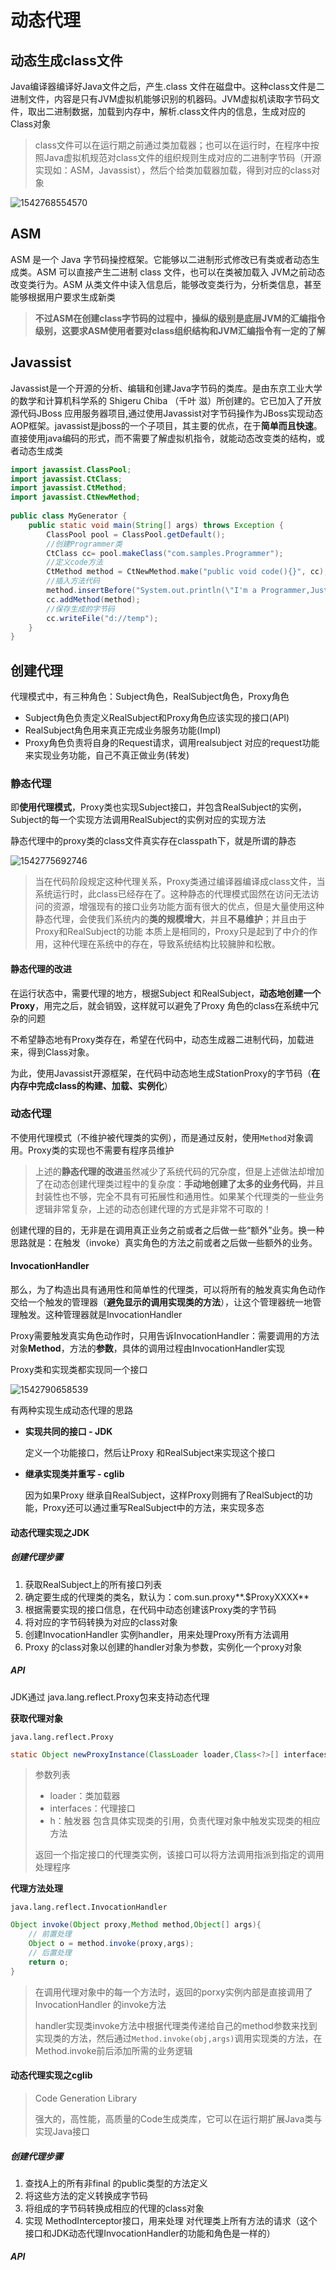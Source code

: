 # 动态代理

## 动态生成class文件

Java编译器编译好Java文件之后，产生.class 文件在磁盘中。这种class文件是二进制文件，内容是只有JVM虚拟机能够识别的机器码。JVM虚拟机读取字节码文件，取出二进制数据，加载到内存中，解析.class文件内的信息，生成对应的 Class对象

> class文件可以在运行期之前通过类加载器；也可以在运行时，在程序中按照Java虚拟机规范对class文件的组织规则生成对应的二进制字节码（开源实现如：ASM，Javassist），然后个给类加载器加载，得到对应的class对象

![1542768554570](E:/mdblog/root/it/java/动态代理/assets/1542768554570.png)



## ASM

ASM 是一个 Java 字节码操控框架。它能够以二进制形式修改已有类或者动态生成类。ASM 可以直接产生二进制 class 文件，也可以在类被加载入 JVM之前动态改变类行为。ASM 从类文件中读入信息后，能够改变类行为，分析类信息，甚至能够根据用户要求生成新类

> **不过ASM在创建class字节码的过程中，操纵的级别是底层JVM的汇编指令级别，这要求ASM使用者要对class组织结构和JVM汇编指令有一定的了解**

## Javassist

Javassist是一个开源的分析、编辑和创建Java字节码的类库。是由东京工业大学的数学和计算机科学系的 Shigeru Chiba （千叶 滋）所创建的。它已加入了开放源代码JBoss 应用服务器项目,通过使用Javassist对字节码操作为JBoss实现动态AOP框架。javassist是jboss的一个子项目，其主要的优点，在于**简单而且快速**。直接使用java编码的形式，而不需要了解虚拟机指令，就能动态改变类的结构，或者动态生成类

```java
import javassist.ClassPool;
import javassist.CtClass;
import javassist.CtMethod;
import javassist.CtNewMethod;
 
public class MyGenerator {
	public static void main(String[] args) throws Exception {
		ClassPool pool = ClassPool.getDefault();
        //创建Programmer类		
		CtClass cc= pool.makeClass("com.samples.Programmer");
		//定义code方法
		CtMethod method = CtNewMethod.make("public void code(){}", cc);
		//插入方法代码
		method.insertBefore("System.out.println(\"I'm a Programmer,Just Coding.....\");");
		cc.addMethod(method);
		//保存生成的字节码
		cc.writeFile("d://temp");
	}
}
```

## 创建代理

代理模式中，有三种角色：Subject角色，RealSubject角色，Proxy角色

- Subject角色负责定义RealSubject和Proxy角色应该实现的接口(API)
- RealSubject角色用来真正完成业务服务功能(Impl)
- Proxy角色负责将自身的Request请求，调用realsubject 对应的request功能来实现业务功能，自己不真正做业务(转发)

### 静态代理

即**使用代理模式**，Proxy类也实现Subject接口，并包含RealSubject的实例，Subject的每一个实现方法调用RealSubject的实例对应的实现方法

静态代理中的proxy类的class文件真实存在classpath下，就是所谓的静态

![1542775692746](E:/mdblog/root/it/java/动态代理/assets/1542775692746.png)

> 当在代码阶段规定这种代理关系，Proxy类通过编译器编译成class文件，当系统运行时，此class已经存在了。这种静态的代理模式固然在访问无法访问的资源，增强现有的接口业务功能方面有很大的优点，但是大量使用这种静态代理，会使我们系统内的**类的规模增大**，并且**不易维护**；并且由于Proxy和RealSubject的功能 本质上是相同的，Proxy只是起到了中介的作用，这种代理在系统中的存在，导致系统结构比较臃肿和松散。

#### 静态代理的改进

在运行状态中，需要代理的地方，根据Subject 和RealSubject，**动态地创建一个Proxy**，用完之后，就会销毁，这样就可以避免了Proxy 角色的class在系统中冗杂的问题

不希望静态地有Proxy类存在，希望在代码中，动态生成器二进制代码，加载进来，得到Class对象。

为此，使用Javassist开源框架，在代码中动态地生成StationProxy的字节码（**在内存中完成class的构建、加载、实例化**）

### 动态代理

不使用代理模式（不维护被代理类的实例），而是通过反射，使用`Method`对象调用。Proxy类的实现也不需要有程序员维护

> 上述的**静态代理的改进**虽然减少了系统代码的冗杂度，但是上述做法却增加了在动态创建代理类过程中的复杂度：**手动地创建了太多的业务代码**，并且封装性也不够，完全不具有可拓展性和通用性。如果某个代理类的一些业务逻辑非常复杂，上述的动态创建代理的方式是非常不可取的！

创建代理的目的，无非是在调用真正业务之前或者之后做一些“额外”业务。换一种思路就是：在触发（invoke）真实角色的方法之前或者之后做一些额外的业务。

#### InvocationHandler

那么，为了构造出具有通用性和简单性的代理类，可以将所有的触发真实角色动作交给一个触发的管理器（**避免显示的调用实现类的方法**），让这个管理器统一地管理触发。这种管理器就是InvocationHandler

Proxy需要触发真实角色动作时，只用告诉InvocationHandler：需要调用的方法对象**Method**，方法的**参数**，具体的调用过程由InvocationHandler实现

Proxy类和实现类都实现同一个接口

![1542790658539](E:/mdblog/root/it/java/动态代理/assets/1542790658539.png)

有两种实现生成动态代理的思路

- **实现共同的接口 - JDK**

  定义一个功能接口，然后让Proxy 和RealSubject来实现这个接口

- **继承实现类并重写 - cglib**

  因为如果Proxy 继承自RealSubject，这样Proxy则拥有了RealSubject的功能，Proxy还可以通过重写RealSubject中的方法，来实现多态

#### 动态代理实现之JDK

##### 创建代理步骤

1. 获取RealSubject上的所有接口列表
2. 确定要生成的代理类的类名，默认为：com.sun.proxy**.$ProxyXXXX** 
3. 根据需要实现的接口信息，在代码中动态创建该Proxy类的字节码
4. 将对应的字节码转换为对应的class对象
5. 创建InvocationHandler 实例handler，用来处理Proxy所有方法调用
6. Proxy 的class对象以创建的handler对象为参数，实例化一个proxy对象

##### API

JDK通过 java.lang.reflect.Proxy包来支持动态代理

**获取代理对象**

`java.lang.reflect.Proxy`

```JAVA
static Object newProxyInstance(ClassLoader loader,Class<?>[] interfaces,InvocationHandler h);
```

> 参数列表
>
> - loader：类加载器
> - interfaces：代理接口
> - h：触发器 包含具体实现类的引用，负责代理对象中触发实现类的相应方法
>
> 返回一个指定接口的代理类实例，该接口可以将方法调用指派到指定的调用处理程序

**代理方法处理**

`java.lang.reflect.InvocationHandler`

```java
Object invoke(Object proxy,Method method,Object[] args){
    // 前置处理
    Object o = method.invoke(proxy,args);
    // 后置处理
    return o;
}
```

> 在调用代理对象中的每一个方法时，返回的porxy实例内部是直接调用了InvocationHandler 的invoke方法
>
> handler实现类invoke方法中根据代理类传递给自己的method参数来找到实现类的方法，然后通过`Method.invoke(obj,args)`调用实现类的方法，在Method.invoke前后添加所需的业务逻辑



#### 动态代理实现之cglib

> Code Generation Library
>
> 强大的，高性能，高质量的Code生成类库，它可以在运行期扩展Java类与实现Java接口

##### 创建代理步骤

1. 查找A上的所有非final 的public类型的方法定义
2. 将这些方法的定义转换成字节码
3. 将组成的字节码转换成相应的代理的class对象
4. 实现 MethodInterceptor接口，用来处理 对代理类上所有方法的请求（这个接口和JDK动态代理InvocationHandler的功能和角色是一样的）

##### API
